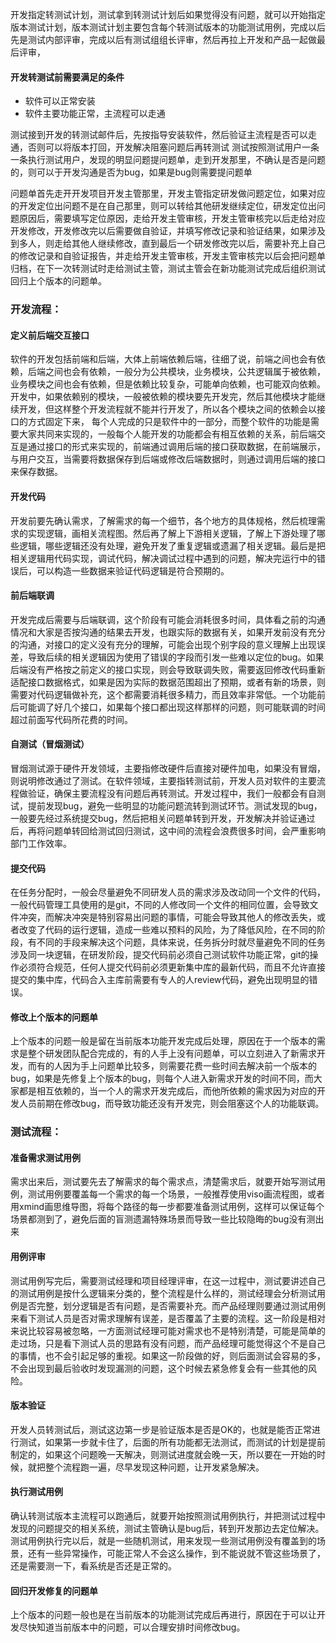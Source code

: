 开发指定转测试计划，测试拿到转测试计划后如果觉得没有问题，就可以开始指定版本测试计划，版本测试计划主要包含每个转测试版本的功能测试用例，完成以后先是测试内部评审，完成以后有测试组组长评审，然后再拉上开发和产品一起做最后评审，

#### 开发转测试前需要满足的条件
+ 软件可以正常安装
+ 软件主要功能正常，主流程可以走通

测试接到开发的转测试邮件后，先按指导安装软件，然后验证主流程是否可以走通，否则可以将版本打回，开发解决阻塞问题后再转测试
测试按照测试用户一条一条执行测试用户，发现的明显问题提问题单，走到开发那里，不确认是否是问题的，则可以于开发沟通是否为bug，如果是bug则需要提问题单

问题单首先走开开发项目开发主管那里，开发主管指定研发做问题定位，如果对应的开发定位出问题不是在自己那里，则可以转给其他研发继续定位，研发定位出问题原因后，需要填写定位原因，走给开发主管审核，开发主管审核完以后走给对应开发修改，开发修改完以后需要做自验证，并填写修改记录和验证结果，如果涉及到多人，则走给其他人继续修改，直到最后一个研发修改完以后，需要补充上自己的修改记录和自验证报告，并走给开发主管审核，开发主管审核完以后会把问题单归档，在下一次转测试时走给测试主管，测试主管会在新功能测试完成后组织测试回归上个版本的问题单。

### 开发流程：
#### 定义前后端交互接口
软件的开发包括前端和后端，大体上前端依赖后端，往细了说，前端之间也会有依赖，后端之间也会有依赖，一般分为公共模块，业务模块，公共逻辑属于被依赖，业务模块之间也会有依赖，但是依赖比较复杂，可能单向依赖，也可能双向依赖。开发中，如果依赖别的模块，一般被依赖的模块要先开发完，然后其他模块才能继续开发，但这样整个开发流程就不能并行开发了，所以各个模块之间的依赖会以接口的方式固定下来，
每个人完成的只是软件中的一部分，而整个软件的功能是需要大家共同来实现的，一般每个人能开发的功能都会有相互依赖的关系，前后端交互是通过接口的形式来实现的，前端通过调用后端的接口获取数据，在前端展示，与用户交互，当需要将数据保存到后端或修改后端数据时，则通过调用后端的接口来保存数据。

#### 开发代码
开发前要先确认需求，了解需求的每一个细节，各个地方的具体规格，然后梳理需求的实现逻辑，画相关流程图。然后再了解上下游相关逻辑，了解上下游处理了哪些逻辑，哪些逻辑还没有处理，避免开发了重复逻辑或遗漏了相关逻辑。最后是把相关逻辑用代码实现，调试代码，解决调试过程中遇到的问题，解决完运行中的错误后，可以构造一些数据来验证代码逻辑是符合预期的。

#### 前后端联调
开发完成后需要与后端联调，这个阶段有可能会消耗很多时间，具体看之前的沟通情况和大家是否按沟通的结果去开发，也跟实际的数据有关，如果开发前没有充分的沟通，对接口的定义没有充分的理解，可能会出现个别字段的意义理解上出现误差，导致后续的相关逻辑因为使用了错误的字段而引发一些难以定位的bug。如果后端没有严格按之前定义的接口实现，则会导致联调失败，需要返回修改代码重新适配接口数据格式，如果是因为实际的数据范围超出了预期，或者有新的场景，则需要对代码逻辑做补充，这个都需要消耗很多精力，而且效率非常低。一个功能前后可能调了好几个接口，如果每个接口都出现这样那样的问题，则可能联调的时间超过前面写代码所花费的时间。

#### 自测试（冒烟测试）
冒烟测试源于硬件开发领域，主要指修改硬件后直接对硬件加电，如果没有冒烟，则说明修改通过了测试。在软件领域，主要指转测试前，开发人员对软件的主要流程做验证，确保主要流程没有问题后再转测试。开发过程中，我们一般都会有自测试，提前发现bug，避免一些明显的功能问题流转到测试环节。测试发现的bug，一般要先经过系统提交bug，然后把相关问题单转到开发，开发解决并验证通过后，再将问题单转回给测试回归测试，这中间的流程会浪费很多时间，会严重影响部门工作效率。

#### 提交代码
在任务分配时，一般会尽量避免不同研发人员的需求涉及改动同一个文件的代码，一般代码管理工具使用的是git，不同的人修改同一个文件的相同位置，会导致文件冲突，而解决冲突是特别容易出问题的事情，可能会导致其他人的修改丢失，或者改变了代码的运行逻辑，造成一些难以预料的风险，为了降低风险，在不同的阶段，有不同的手段来解决这个问题，具体来说，任务拆分时就尽量避免不同的任务涉及同一块逻辑，在研发阶段，提交代码前必须自己测试软件功能正常，git的操作必须符合规范，任何人提交代码前必须更新集中库的最新代码，而且不允许直接提交的集中库，代码合入主库前需要有专人的人review代码，避免出现明显的错误。

#### 修改上个版本的问题单
上个版本的问题一般是留在当前版本功能开发完成后处理，原因在于一个版本的需求是整个研发团队配合完成的，有的人手上没有问题单，可以立刻进入了新需求开发，而有的人因为手上问题单比较多，则需要花费一些时间去解决前一个版本的bug，如果是先修复上个版本的bug，则每个人进入新需求开发的时间不同，而大家都是相互依赖的，当一个人的需求开发完成后，而他所依赖的需求因为对应的开发人员前期在修改bug，而导致功能还没有开发完，则会阻塞这个人的功能联调。

### 测试流程：
#### 准备需求测试用例
需求出来后，测试要先去了解需求的每个需求点，清楚需求后，就要开始写测试用例，测试用例要覆盖每一个需求的每一个场景，一般推荐使用viso画流程图，或者用xmind画思维导图，将每个路径的每一步都要准备测试用例，这样可以保证每个场景都测到了，避免后面的盲测遗漏特殊场景而导致一些比较隐晦的bug没有测出来

#### 用例评审
测试用例写完后，需要测试经理和项目经理评审，在这一过程中，测试要讲述自己的测试用例是按什么逻辑来分类的，整个流程是什么样的，测试经理会分析测试用例是否完整，划分逻辑是否有问题，是否需要补充。而产品经理则要通过测试用例来看下测试人员是否对需求理解有误差，是否覆盖了主要的流程。这一阶段是相对来说比较容易被忽略，一方面测试经理可能对需求也不是特别清楚，可能是简单的走过场，只是看下测试人员的思路有没有问题，而产品经理可能觉得这个不是自己的事情，也不会引起足够的重视。如果这一阶段做的好，则后面测试会容易的多，不会出现到最后验收时发现漏测的问题，这个时候去紧急修复会有一些其他的风险。

#### 版本验证
开发人员转测试后，测试这边第一步是验证版本是否是OK的，也就是能否正常进行测试，如果第一步就卡住了，后面的所有功能都无法测试，而测试的计划是提前制定的，如果这个问题晚一天解决，则测试进度就会晚一天，所以要在一开始的时候，就把整个流程跑一遍，尽早发现这种问题，让开发紧急解决。

#### 执行测试用例
确认转测试版本主流程可以跑通后，就要开始按照测试用例执行，并把测试过程中发现的问题提交的相关系统，测试主管确认是bug后，转到开发那边去定位解决。测试用例执行完以后，就是一些随机测试，用来发现一些测试用例没有覆盖到的场景，还有一些异常操作，可能正常人不会这么操作，到不能说就不管这些场景了，还是需要测一下，看系统是否还是正常的。

#### 回归开发修复的问题单
上个版本的问题一般也是在当前版本的功能测试完成后再进行，原因在于可以让开发尽快知道当前版本中的问题，可以合理安排时间修改bug。